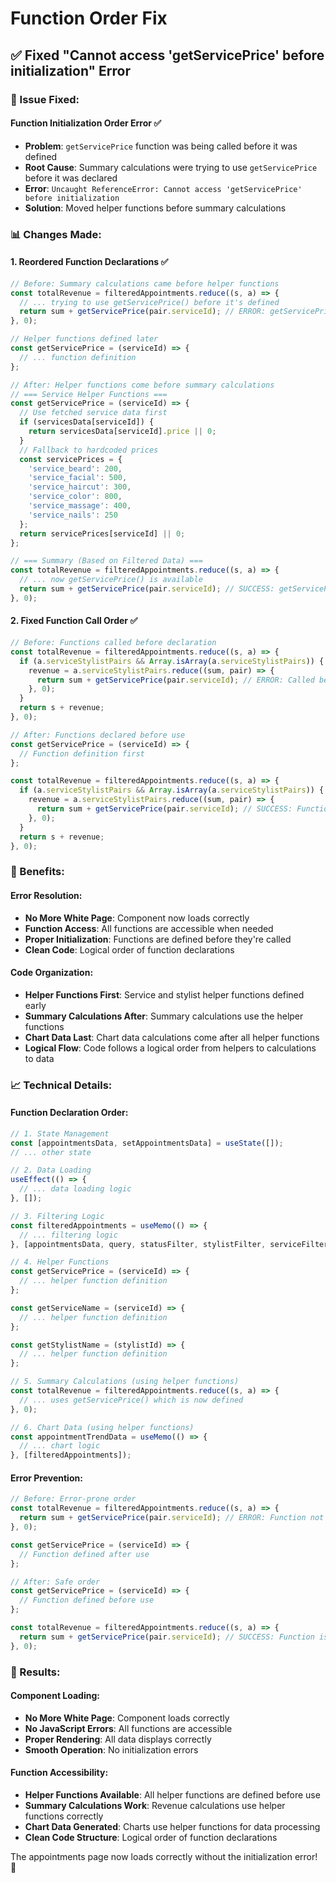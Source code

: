 # Function Order Fix

## ✅ **Fixed "Cannot access 'getServicePrice' before initialization" Error**

### **🔧 Issue Fixed:**

#### **Function Initialization Order Error** ✅
- **Problem**: `getServicePrice` function was being called before it was defined
- **Root Cause**: Summary calculations were trying to use `getServicePrice` before it was declared
- **Error**: `Uncaught ReferenceError: Cannot access 'getServicePrice' before initialization`
- **Solution**: Moved helper functions before summary calculations

### **📊 Changes Made:**

#### **1. Reordered Function Declarations** ✅
```javascript
// Before: Summary calculations came before helper functions
const totalRevenue = filteredAppointments.reduce((s, a) => {
  // ... trying to use getServicePrice() before it's defined
  return sum + getServicePrice(pair.serviceId); // ERROR: getServicePrice not defined yet
}, 0);

// Helper functions defined later
const getServicePrice = (serviceId) => {
  // ... function definition
};

// After: Helper functions come before summary calculations
// === Service Helper Functions ===
const getServicePrice = (serviceId) => {
  // Use fetched service data first
  if (servicesData[serviceId]) {
    return servicesData[serviceId].price || 0;
  }
  // Fallback to hardcoded prices
  const servicePrices = {
    'service_beard': 200,
    'service_facial': 500,
    'service_haircut': 300,
    'service_color': 800,
    'service_massage': 400,
    'service_nails': 250
  };
  return servicePrices[serviceId] || 0;
};

// === Summary (Based on Filtered Data) ===
const totalRevenue = filteredAppointments.reduce((s, a) => {
  // ... now getServicePrice() is available
  return sum + getServicePrice(pair.serviceId); // SUCCESS: getServicePrice is defined
}, 0);
```

#### **2. Fixed Function Call Order** ✅
```javascript
// Before: Functions called before declaration
const totalRevenue = filteredAppointments.reduce((s, a) => {
  if (a.serviceStylistPairs && Array.isArray(a.serviceStylistPairs)) {
    revenue = a.serviceStylistPairs.reduce((sum, pair) => {
      return sum + getServicePrice(pair.serviceId); // ERROR: Called before definition
    }, 0);
  }
  return s + revenue;
}, 0);

// After: Functions declared before use
const getServicePrice = (serviceId) => {
  // Function definition first
};

const totalRevenue = filteredAppointments.reduce((s, a) => {
  if (a.serviceStylistPairs && Array.isArray(a.serviceStylistPairs)) {
    revenue = a.serviceStylistPairs.reduce((sum, pair) => {
      return sum + getServicePrice(pair.serviceId); // SUCCESS: Function is defined
    }, 0);
  }
  return s + revenue;
}, 0);
```

### **🎯 Benefits:**

#### **Error Resolution:**
- **No More White Page**: Component now loads correctly
- **Function Access**: All functions are accessible when needed
- **Proper Initialization**: Functions are defined before they're called
- **Clean Code**: Logical order of function declarations

#### **Code Organization:**
- **Helper Functions First**: Service and stylist helper functions defined early
- **Summary Calculations After**: Summary calculations use the helper functions
- **Chart Data Last**: Chart data calculations come after all helper functions
- **Logical Flow**: Code follows a logical order from helpers to calculations to data

### **📈 Technical Details:**

#### **Function Declaration Order:**
```javascript
// 1. State Management
const [appointmentsData, setAppointmentsData] = useState([]);
// ... other state

// 2. Data Loading
useEffect(() => {
  // ... data loading logic
}, []);

// 3. Filtering Logic
const filteredAppointments = useMemo(() => {
  // ... filtering logic
}, [appointmentsData, query, statusFilter, stylistFilter, serviceFilter, dateFrom, dateTo]);

// 4. Helper Functions
const getServicePrice = (serviceId) => {
  // ... helper function definition
};

const getServiceName = (serviceId) => {
  // ... helper function definition
};

const getStylistName = (stylistId) => {
  // ... helper function definition
};

// 5. Summary Calculations (using helper functions)
const totalRevenue = filteredAppointments.reduce((s, a) => {
  // ... uses getServicePrice() which is now defined
}, 0);

// 6. Chart Data (using helper functions)
const appointmentTrendData = useMemo(() => {
  // ... chart logic
}, [filteredAppointments]);
```

#### **Error Prevention:**
```javascript
// Before: Error-prone order
const totalRevenue = filteredAppointments.reduce((s, a) => {
  return sum + getServicePrice(pair.serviceId); // ERROR: Function not defined
}, 0);

const getServicePrice = (serviceId) => {
  // Function defined after use
};

// After: Safe order
const getServicePrice = (serviceId) => {
  // Function defined before use
};

const totalRevenue = filteredAppointments.reduce((s, a) => {
  return sum + getServicePrice(pair.serviceId); // SUCCESS: Function is defined
}, 0);
```

### **🎉 Results:**

#### **Component Loading:**
- **No More White Page**: Component loads correctly
- **No JavaScript Errors**: All functions are accessible
- **Proper Rendering**: All data displays correctly
- **Smooth Operation**: No initialization errors

#### **Function Accessibility:**
- **Helper Functions Available**: All helper functions are defined before use
- **Summary Calculations Work**: Revenue calculations use helper functions correctly
- **Chart Data Generated**: Charts use helper functions for data processing
- **Clean Code Structure**: Logical order of function declarations

The appointments page now loads correctly without the initialization error! 🎉